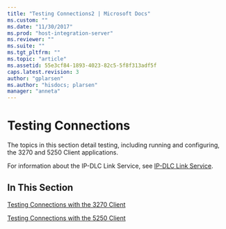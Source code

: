 ```yaml
---
title: "Testing Connections2 | Microsoft Docs"
ms.custom: ""
ms.date: "11/30/2017"
ms.prod: "host-integration-server"
ms.reviewer: ""
ms.suite: ""
ms.tgt_pltfrm: ""
ms.topic: "article"
ms.assetid: 55e3cf84-1893-4023-82c5-5f8f313adf5f
caps.latest.revision: 3
author: "gplarsen"
ms.author: "hisdocs; plarsen"
manager: "anneta"
---
```

# Testing Connections
The topics in this section detail testing, including running and configuring, the 3270 and 5250 Client applications.  
  
 For information about the IP-DLC Link Service, see [IP-DLC Link Service](./ip-dlc-link-service2.md).  
  
## In This Section  
 [Testing Connections with the 3270 Client](../core/testing-connections-with-the-3270-client2.md)  
  
 [Testing Connections with the 5250 Client](../core/testing-connections-with-the-5250-client2.md)